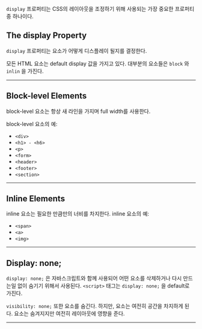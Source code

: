 `display` 프로퍼티는 CSS의 레이아웃을 조정하기 위해 사용되는 가장 중요한 프로퍼티중 하나이다.
## The display Property
`display` 프로퍼티는 요소가 어떻게 디스플레이 될지를 결정한다.

모든 HTML 요소는 default display 값을 가지고 있다. 대부분의 요소들은 `block` 와 `inlin` 을 가진다.

---
## Block-level Elements
block-level 요소는 항상 새 라인을 가지며 full width를 사용한다.

block-level 요소의 예:
- `<div>`
- `<h1> - <h6>`
- `<p>`
- `<form>`
- `<header>`
- `<footer>`
- `<section>`
----
## Inline Elements
inline 요소는 필요한 만큼만의 너비를 차지한다.
inline 요소의 예:
- `<span>`
- `<a>`
- `<img>`
----
## Display: none;
`display: none;` 은 자바스크립트와 함께 사용되어 어떤 요소를 삭제하거나 다시 만드는일 없이 숨기기 위해서 사용된다.
`<script>` 태그는 `display: none;` 을 default로 가진다.

`visibility: none;` 또한 요소를 숨긴다.
하지만, 요소는 여전히 공간을 차지하게 된다. 요소는 숨겨지지만 여전히 레이아웃에 영향을 준다.

----
